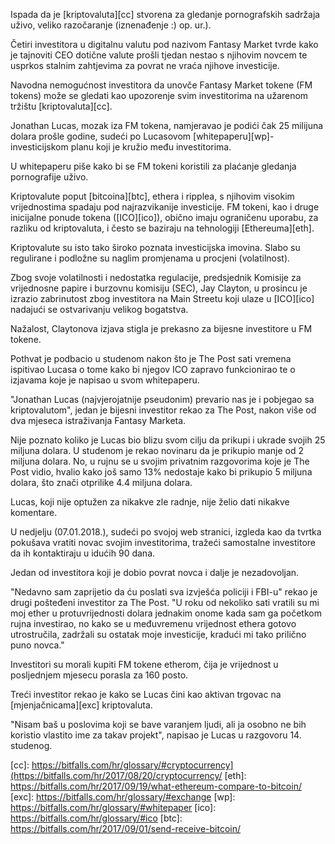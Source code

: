 Ispada da je [kriptovaluta][cc] stvorena za gledanje pornografskih sadržaja uživo, veliko razočaranje (iznenađenje :) op. ur.).

Četiri investitora u digitalnu valutu pod nazivom Fantasy Market tvrde kako je tajnoviti CEO dotične valute prošli tjedan nestao s njihovim novcem te usprkos stalnim zahtjevima za povrat ne vraća njihove investicije.

Navodna nemogućnost investitora da unovče Fantasy Market tokene (FM tokens) može se gledati kao upozorenje svim investitorima na užarenom tržištu [kriptovaluta][cc].

Jonathan Lucas, mozak iza FM tokena, namjeravao je podići čak 25 milijuna dolara prošle godine, sudeći po Lucasovom [whitepaperu][wp]- investicijskom planu koji je kružio među investitorima.

U whitepaperu piše kako bi se FM tokeni koristili za plaćanje gledanja pornografije uživo.

Kriptovalute poput [bitcoina][btc], ethera i ripplea, s njihovim visokim vrijednostima spadaju pod najrazvikanije investicije. FM tokeni, kao i druge inicijalne ponude tokena ([ICO][ico]), obično imaju ograničenu uporabu, za razliku od kriptovaluta, i često se baziraju na tehnologiji [Ethereuma][eth].

Kriptovalute su isto tako široko poznata investicijska imovina. Slabo su regulirane i podložne su naglim promjenama u procjeni (volatilnost).

Zbog svoje volatilnosti i nedostatka regulacije, predsjednik Komisije za vrijednosne papire i burzovnu komisiju (SEC), Jay Clayton, u prosincu je izrazio zabrinutost zbog investitora na Main Streetu koji ulaze u [ICO][ico] nadajući se ostvarivanju velikog bogatstva.

Nažalost, Claytonova izjava stigla je prekasno za bijesne investitore u FM tokene.

Pothvat je podbacio u studenom nakon što je The Post sati vremena ispitivao Lucasa o tome kako bi njegov ICO zapravo funkcionirao te o izjavama koje je napisao u svom whitepaperu.

"Jonathan Lucas (najvjerojatnije pseudonim) prevario nas je  i pobjegao sa kriptovalutom",  jedan je bijesni investitor rekao za The Post, nakon više od dva mjeseca istraživanja Fantasy Marketa. 

Nije poznato koliko je Lucas bio blizu svom cilju da prikupi i ukrade svojih 25 miljuna dolara. U studenom je rekao novinaru da je prikupio manje od 2 miljuna dolara. No, u rujnu se u svojim privatnim razgovorima koje je The Post vidio, hvalio kako još samo 13% nedostaje kako bi prikupio 5 miljuna dolara, što znači otprilike 4.4 miljuna dolara.

Lucas, koji nije optužen za nikakve zle radnje, nije želio dati nikakve komentare.

U nedjelju (07.01.2018.), sudeći po svojoj web stranici, izgleda kao da tvrtka pokušava vratiti novac svojim investitorima, tražeći samostalne investitore da ih kontaktiraju u idućih 90 dana.

Jedan od investitora koji je dobio povrat novca i dalje je nezadovoljan.

"Nedavno sam zaprijetio da ću poslati sva izvješća policiji i FBI-u" rekao je drugi pošteđeni investitor za The Post. "U roku od nekoliko sati vratili su mi moj ether u protuvrijednosti dolara jednakim onome kada sam ga početkom rujna investirao, no kako se u međuvremenu vrijednost ethera gotovo utrostručila, zadržali su ostatak moje investicije, kradući mi tako prilično puno novca."

Investitori su morali kupiti FM tokene etherom, čija je vrijednost u posljednjem mjesecu porasla za 160 posto.

Treći investitor rekao je kako se Lucas čini kao aktivan trgovac na [mjenjačnicama][exc] kriptovaluta.

"Nisam baš u poslovima koji se bave varanjem ljudi, ali ja osobno ne bih koristio vlastito ime za takav projekt", napisao je Lucas u razgovoru 14. studenog.

[cc]: https://bitfalls.com/hr/glossary/#cryptocurrency](https://bitfalls.com/hr/2017/08/20/cryptocurrency/
[eth]: https://bitfalls.com/hr/2017/09/19/what-ethereum-compare-to-bitcoin/
[exc]: https://bitfalls.com/hr/glossary/#exchange
[wp]: https://bitfalls.com/hr/glossary/#whitepaper
[ico]: https://bitfalls.com/hr/glossary/#ico
[btc]: https://bitfalls.com/hr/2017/09/01/send-receive-bitcoin/









